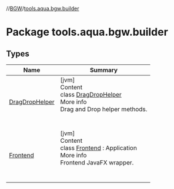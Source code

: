 //[BGW](../../index.md)/[tools.aqua.bgw.builder](index.md)



# Package tools.aqua.bgw.builder  


## Types  
  
|  Name |  Summary | 
|---|---|
| <a name="tools.aqua.bgw.builder/DragDropHelper///PointingToDeclaration/"></a>[DragDropHelper](-drag-drop-helper/index.md)| <a name="tools.aqua.bgw.builder/DragDropHelper///PointingToDeclaration/"></a>[jvm]  <br>Content  <br>class [DragDropHelper](-drag-drop-helper/index.md)  <br>More info  <br>Drag and Drop helper methods.  <br><br><br>|
| <a name="tools.aqua.bgw.builder/Frontend///PointingToDeclaration/"></a>[Frontend](-frontend/index.md)| <a name="tools.aqua.bgw.builder/Frontend///PointingToDeclaration/"></a>[jvm]  <br>Content  <br>class [Frontend](-frontend/index.md) : Application  <br>More info  <br>Frontend JavaFX wrapper.  <br><br><br>|

